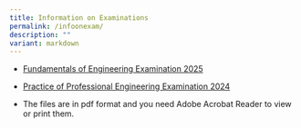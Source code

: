 ```yaml
---
title: Information on Examinations
permalink: /infoonexam/
description: ""
variant: markdown
---
```

* [Fundamentals of Engineering Examination 2025](/files/Downloads/Info%20on%20Exams/fee_2025.pdf)

* [Practice of Professional Engineering Examination 2024](/files/Downloads/Info%20on%20Exams/PPE_2024.pdf)
 
* The files are in pdf format and you need Adobe Acrobat Reader to view or print them.